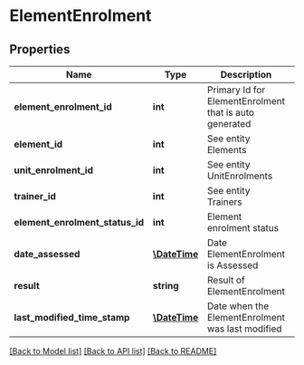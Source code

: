 # ElementEnrolment

## Properties
Name | Type | Description | Notes
------------ | ------------- | ------------- | -------------
**element_enrolment_id** | **int** | Primary Id for ElementEnrolment that is auto generated | [optional] 
**element_id** | **int** | See entity Elements | [optional] 
**unit_enrolment_id** | **int** | See entity UnitEnrolments | [optional] 
**trainer_id** | **int** | See entity Trainers | [optional] 
**element_enrolment_status_id** | **int** | Element enrolment status | [optional] 
**date_assessed** | [**\DateTime**](\DateTime.md) | Date ElementEnrolment is Assessed | [optional] 
**result** | **string** | Result of ElementEnrolment | [optional] 
**last_modified_time_stamp** | [**\DateTime**](\DateTime.md) | Date when the ElementEnrolment was last modified | [optional] 

[[Back to Model list]](../../README.md#documentation-for-models) [[Back to API list]](../../README.md#documentation-for-api-endpoints) [[Back to README]](../../README.md)

